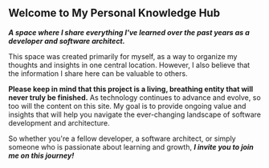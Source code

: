 ## Welcome to My Personal Knowledge Hub

_**A space where I share everything I've learned over the past years as a developer and software architect.**_

This space was created primarily for myself, as a way to organize my thoughts and insights in one central location. However, I also believe that the information I share here can be valuable to others.

**Please keep in mind that this project is a living, breathing entity that will never truly be finished.** As technology continues to advance and evolve, so too will the content on this site. My goal is to provide ongoing value and insights that will help you navigate the ever-changing landscape of software development and architecture.

So whether you're a fellow developer, a software architect, or simply someone who is passionate about learning and growth, _**I invite you to join me on this journey!**_
